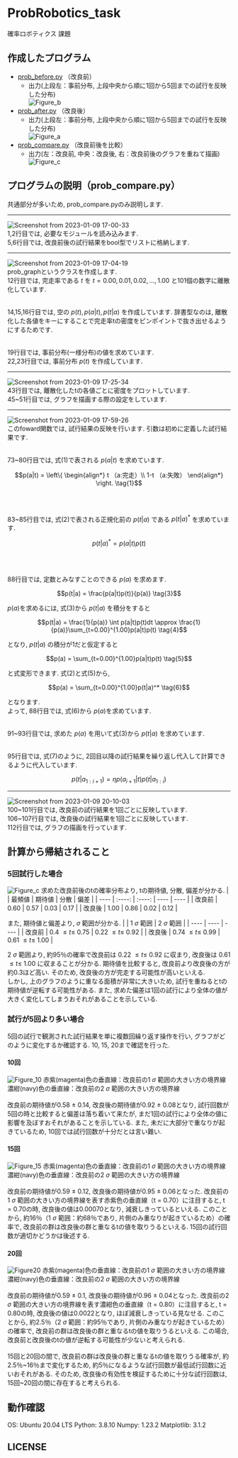 # ProbRobotics_task
確率ロボティクス 課題

## 作成したプログラム
- [prob_before.py](https://github.com/masakifujiwara1/ProbRobotics_task/blob/dev/scripts/prob_before.py)
 （改良前）
  - 出力(上段左：事前分布, 上段中央から順に1回から5回までの試行を反映した分布) <br>
![Figure_b](https://user-images.githubusercontent.com/72371743/211248125-49ccd2f6-42f7-4676-8ffb-805b6f5abcf1.png)
- [prob_after.py](https://github.com/masakifujiwara1/ProbRobotics_task/blob/dev/scripts/prob_after.py)
 （改良後）
   - 出力(上段左：事前分布, 上段中央から順に1回から5回までの試行を反映した分布) <br>
 ![Figure_a](https://user-images.githubusercontent.com/72371743/211248381-a829ec29-b64a-4870-b4bb-1cf4b8ebc293.png)
- [prob_compare.py](https://github.com/masakifujiwara1/ProbRobotics_task/blob/dev/scripts/prob_compare.py)
 （改良前後を比較）
  - 出力(左：改良前, 中央：改良後, 右：改良前後のグラフを重ねて描画) <br>
![Figure_c](https://user-images.githubusercontent.com/72371743/211248828-24b998b2-869e-452b-ab6e-b1b8cab4a225.png)

## プログラムの説明（prob_compare.py）
共通部分が多いため, prob_compare.pyのみ説明します.
***
![Screenshot from 2023-01-09 17-00-33](https://user-images.githubusercontent.com/72371743/211262858-7e3e0bd6-0854-44e0-8bbb-a9d180c0b5bf.png)
<br>1,2行目では, 必要なモジュールを読み込みます. 
<br>5,6行目では, 改良前後の試行結果をbool型でリストに格納します.
***
![Screenshot from 2023-01-09 17-04-19](https://user-images.githubusercontent.com/72371743/211263386-74793f94-50a5-46e6-81c5-ceebdc25f1f1.png)
<br>prob_graphというクラスを作成します. 
<br> 12行目では, 完走率である $t$ を $t = 0.00,0.01,0.02,...,1.00$ と101個の数字に離散化しています. 

<br> 14,15,16行目では, 空の $p(t), p(a|t), p(t|a)$ を作成しています. 辞書型なのは, 離散化した各値をキーにすることで完走率tの密度をピンポイントで抜き出せるようにするためです.

<br> 19行目では, 事前分布(一様分布)の値を求めています.
<br> 22,23行目では, 事前分布 $p(t)$ を作成しています.
***
![Screenshot from 2023-01-09 17-25-34](https://user-images.githubusercontent.com/72371743/211266250-bb7aae12-1613-4116-b4c0-675dfb9bc88c.png)
<br>43行目では, 離散化したtの各値ごとに密度をプロットしています.
<br> 45~51行目では, グラフを描画する際の設定をしています.
***
![Screenshot from 2023-01-09 17-59-26](https://user-images.githubusercontent.com/72371743/211271733-2fc8a95f-a0ed-415f-82c8-c323707f11a5.png)
<br>このfoward関数では, 試行結果の反映を行います. 引数は初めに定義した試行結果です.
<br><br>

73~80行目では, 式(1)で表される $p(a|t)$ を求めています. 
```math
p(a|t) = 
\left\{
 \begin{align*}
 t  （a:完走）\\
 1-t  （a:失敗）
 \end{align*}
\right.
\tag{1}
```
<br><br>

83~85行目では, 式(2)で表される正規化前の $p(t|a)$ である $p(t|a)^*$ を求めています.
```math
p(t|a)^* = p(a|t)p(t)
\tag{2}
```
<br><br>

88行目では, 定数とみなすことのできる $p(a)$ を求めます.
```math
p(t|a) = \frac{p(a|t)p(t)}{p(a)}
\tag{3}
```
$p(a)$を求めるには, 式(3)から $p(t|a)$ を積分をすると
```math
p(t|a) = \frac{1}{p(a)} \int p(a|t)p(t)dt \approx \frac{1}{p(a)}\sum_{t=0.00}^{1.00}p(a|t)p(t)
\tag{4}
```
となり, $p(t|a)$ の積分が1だと仮定すると
```math
p(a) = \sum_{t=0.00}^{1.00}p(a|t)p(t)
\tag{5}
```
と式変形できます. 式(2)と式(5)から, 
```math
p(a) = \sum_{t=0.00}^{1.00}p(t|a)^*
\tag{6}
```
となります. 
<br> よって, 88行目では, 式(6)から $p(a)$を求めています.
<br><br>

91~93行目では, 求めた $p(a)$ を用いて式(3)から $p(t|a)$ を求めています.
<br><br>

95行目では, 式(7)のように, 2回目以降の試行結果を繰り返し代入して計算できるように代入しています.
```math
p(t|a_{1:i+1}) = \eta p(a_{i+1}|t)p(t|a_{1:i})
\tag{7}
```
***
![Screenshot from 2023-01-09 20-10-03](https://user-images.githubusercontent.com/72371743/211297024-24a0fb88-0e25-487d-8fb3-560e30e939f0.png)
<br>100~101行目では, 改良前の試行結果を1回ごとに反映しています.
<br>106\~107行目では, 改良後の試行結果を1回ごとに反映しています.
<br>112行目では, グラフの描画を行っています.

## 計算から帰結されること
### 5回試行した場合
![Figure_c](https://user-images.githubusercontent.com/72371743/211248828-24b998b2-869e-452b-ab6e-b1b8cab4a225.png)
求めた改良前後のtの確率分布より, tの期待値, 分散, 偏差が分かる.
|    |  最頻値  |  期待値  |  分散  |  偏差  |
| ---- | :----: | :----: | ---- | ---- |
|  改良前  |  0.60  |  0.57  |  0.03  |  0.17  |
|  改良後  |  1.00  |  0.86  |  0.02  |  0.12  |
<br>

また, 期待値と偏差より, $\sigma$ 範囲が分かる.
|    |  1 $\sigma$ 範囲  |  2 $\sigma$ 範囲  |
| ---- | ---- | ---- |
|  改良前  | 0.4 $\leq t \leq$ 0.75  |  0.22 $\leq t \leq$ 0.92  |
|  改良後  | 0.74 $\leq t \leq$ 0.99  |  0.61 $\leq t \leq$ 1.00  |
<br>

2 $\sigma$ 範囲より, 約95％の確率で改良前は 0.22 $\leq t \leq$ 0.92 に収まり, 改良後は 0.61 $\leq t \leq$ 1.00 に収まることが分かる.
期待値を比較すると, 改良前より改良後の方が約0.3ほど高い. そのため, 改良後の方が完走する可能性が高いといえる.
<br> しかし, 上のグラフのように重なる面積が非常に大きいため, 試行を重ねるとtの期待値が逆転する可能性がある. また, 求めた偏差は1回の試行により全体の値が大きく変化してしまうおそれがあることを示している.
<br> 
### 試行が5回より多い場合
5回の試行で観測された試行結果を単に複数回繰り返す操作を行い, グラフがどのように変化するか確認する.
10, 15, 20まで確認を行った.
#### 10回
![Figure_10](https://user-images.githubusercontent.com/72371743/211726327-239e6f31-bcc2-458c-be4f-48adfaf66061.png)
赤紫(magenta)色の垂直線：改良前の1 $\sigma$ 範囲の大きい方の境界線
<br> 濃紺(navy)色の垂直線：改良前の2 $\sigma$ 範囲の大きい方の境界線
<br> <br>
改良前の期待値が0.58 $\pm$ 0.14, 改良後の期待値が0.92 $\pm$ 0.08となり, 試行回数が5回の時と比較すると偏差は落ち着いて来たが, まだ1回の試行により全体の値に影響を及ぼすおそれがあることを示している. また, 未だに大部分で重なりが起きているため, 10回では試行回数が十分だとは言い難い.
#### 15回
![Figure_15](https://user-images.githubusercontent.com/72371743/211729306-25b270f6-7878-495c-90f8-5ddc693f80df.png)
赤紫(magenta)色の垂直線：改良前の1 $\sigma$ 範囲の大きい方の境界線
<br> 濃紺(navy)色の垂直線：改良前の2 $\sigma$ 範囲の大きい方の境界線
<br> <br>
改良前の期待値が0.59 $\pm$ 0.12, 改良後の期待値が0.95 $\pm$ 0.06となった. 改良前の1 $\sigma$ 範囲の大きい方の境界線を表す赤紫色の垂直線（t = 0.70）に注目すると, t = 0.70の時, 改良後の値は0.00070となり, 減衰しきっているといえる. このことから, 約16％（1 $\sigma$ 範囲：約68％であり, 片側のみ重なりが起きているため）の確率で, 改良前の群は改良後の群と重なるtの値を取りうるといえる. 15回の試行回数が適切かどうかは後述する.
#### 20回
![Figure20](https://user-images.githubusercontent.com/72371743/211733238-d5d2517b-01ef-4a1f-b2e2-1e3116d31bac.png)
赤紫(magenta)色の垂直線：改良前の1 $\sigma$ 範囲の大きい方の境界線
<br> 濃紺(navy)色の垂直線：改良前の2 $\sigma$ 範囲の大きい方の境界線
<br> <br>
改良前の期待値が0.59 $\pm$ 0.1, 改良後の期待値が0.96 $\pm$ 0.04となった. 改良前の2 $\sigma$ 範囲の大きい方の境界線を表す濃紺色の垂直線（t = 0.80）に注目すると, t = 0.80の時, 改良後の値は0.0022となり, ほぼ減衰しきっている見なせる. このことから, 約2.5％（2 $\sigma$ 範囲：約95％であり, 片側のみ重なりが起きているため）の確率で, 改良前の群は改良後の群と重なるtの値を取りうるといえる. この場合, 改良前と改良後のtの値が逆転する可能性が少ないと考えられる.
<br> <br>
15回と20回の間で, 改良前の群は改良後の群と重なるtの値を取りうる確率が, 約2.5％\~16％まで変化するため, 約5％になるような試行回数が最低試行回数に近いおそれがある.
そのため, 改良後の有効性を検証するために十分な試行回数は, 15回~20回の間に存在すると考えられる.

## 動作確認
OS: Ubuntu 20.04 LTS
Python: 3.8.10
Numpy: 1.23.2
Matplotlib: 3.1.2

## LICENSE

